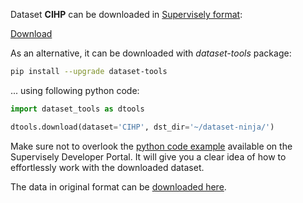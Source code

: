 Dataset **CIHP** can be downloaded in [Supervisely format](https://developer.supervisely.com/api-references/supervisely-annotation-json-format):

 [Download](https://assets.supervisely.com/remote/eyJsaW5rIjogImZzOi8vYXNzZXRzLzIzMDNfQ0lIUC9jaWhwLURhdGFzZXROaW5qYS50YXIiLCAic2lnIjogImp0NU9zSGNQTHJBVW5kWHVTc24vK2RVSFZuT0ZBVi8yWVVwdjE1RFhPNk09In0=)

As an alternative, it can be downloaded with *dataset-tools* package:
``` bash
pip install --upgrade dataset-tools
```

... using following python code:
``` python
import dataset_tools as dtools

dtools.download(dataset='CIHP', dst_dir='~/dataset-ninja/')
```
Make sure not to overlook the [python code example](https://developer.supervisely.com/getting-started/python-sdk-tutorials/iterate-over-a-local-project) available on the Supervisely Developer Portal. It will give you a clear idea of how to effortlessly work with the downloaded dataset.

The data in original format can be [downloaded here](http://pan.baidu.com/s/1nvqmZBN).